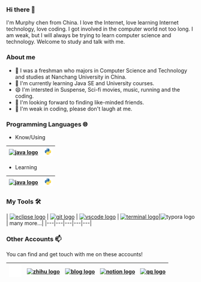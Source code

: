 <!--
**Hacker-C/Hacker-C** is a ✨ _special_ ✨ repository because its `README.md` (this file) appears on your GitHub profile.

Here are some ideas to get you started:

- 🔭 I'm currently working on ...
- 🌱 I'm currently learning ...
- 👯 I'm looking to collaborate on ...
- 🤔 I'm looking for help with ...
- 💬 Ask me about ...
- 📫 How to reach me: ...
- 😄 Pronouns: ...
- ⚡ Fun fact: ...
-->
### Hi there 👋
I'm Murphy chen from China. I love the Internet, love learning Internet technology, love coding. I got involved in the computer world not too long. I am weak, but I will always be trying to learn computer science and technology. Welcome to study and talk with me.

### About me
- 🧑 I was a freshman who majors in Computer Science and Technology and studies at Nanchang University in China.
- 📙 I'm currently learning Java SE and University courses.
- 😄 I'm intersted in Suspense, Sci-fi movies, music, running and the coding.
- 🎉 I'm looking forward to finding like-minded friends.
- 🙈 I'm weak in coding, please don't laugh at me. 

### Programming Languages 🌐

- Know/Using

| [<img src="https://s1.ax1x.com/2020/08/02/aYbPW4.jpg" alt="java logo" width="24">](https://www.java.com) | [<img src="https://raw.githubusercontent.com/github/explore/80688e429a7d4ef2fca1e82350fe8e3517d3494d/topics/python/python.png" alt="python logo" width="24">](https://www.python.org/)|
|---|---|

- Learning

| [<img src="https://s1.ax1x.com/2020/08/02/aYbPW4.jpg" alt="java logo" width="24">](https://www.java.com) | [<img src="https://raw.githubusercontent.com/github/explore/80688e429a7d4ef2fca1e82350fe8e3517d3494d/topics/python/python.png" alt="python logo" width="24">](https://www.python.org/)|
|---|---|

### My Tools 🛠️

| [<img src="https://s1.ax1x.com/2020/08/02/aYbj9e.png" alt="eclipse logo" width="24">](https://www.eclipse.org) | [<img src="https://raw.githubusercontent.com/Delta456/Delta456/master/img/git.png" alt="git logo" width="24">](https://git-scm.com/) | [<img src="https://raw.githubusercontent.com/Delta456/Delta456/master/img/vscode.png" alt="vscode logo" width="24">](https://code.visualstudio.com/) | [<img src="https://s1.ax1x.com/2020/08/02/aYqKH0.jpg" alt="terminal logo" width="24">](https://docs.microsoft.com/en-us/windows/terminal)|<img src="https://s1.ax1x.com/2020/08/02/aYqRbt.jpg" alt="typora logo" width="24">| many more...|
|---|---|---|---|---|

### Other Accounts 📫

You can find and get touch with me on these accounts!

| [<img src="https://raw.githubusercontent.com/Delta456/Delta456/master/img/github.png" alt="github logo" width="34">](https://github.com/Hacker-C) | [<img src="https://s1.ax1x.com/2020/08/02/aYLirR.jpg" alt="zhihu logo" width="24">](https://www.zhihu.com/people/ai-xiao-xi-19) | [<img src="https://s1.ax1x.com/2020/08/02/aYLbWD.jpg" alt="blog logo" width="24">](https://mphy.gitee.io)| [<img src="https://s1.ax1x.com/2020/08/02/aYOdfO.jpg" alt="notion logo" width="24">](https://www.notion.so/Murphy-Home-6b4fa83a12904c959da80c0b62ecdd47) | [<img src="https://s1.ax1x.com/2020/08/02/aYOc7t.jpg" alt="qq logo" width="34">](https://s1.ax1x.com/2020/08/02/aYXE9O.jpg)|
|---|---|---|---|---|
